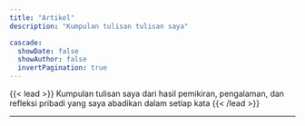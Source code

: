 ```yaml
---
title: "Artikel"
description: "Kumpulan tulisan tulisan saya"

cascade:
  showDate: false
  showAuthor: false
  invertPagination: true
---
```


{{< lead >}}
Kumpulan tulisan saya dari hasil pemikiran, pengalaman, dan refleksi pribadi yang saya abadikan dalam setiap kata
{{< /lead >}}

---

